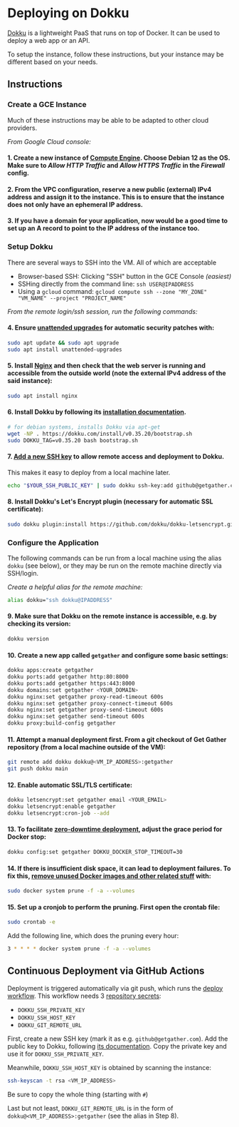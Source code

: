 # Deploying on Dokku

[Dokku](https://dokku.com/) is a lightweight PaaS that runs on top of Docker. It can be used to deploy a web app or an API.

To setup the instance, follow these instructions, but your instance may be different based on your needs.

## Instructions

### Create a GCE Instance

Much of these instructions may be able to be adapted to other cloud providers.

_From Google Cloud console:_

#### 1. Create a new instance of [Compute Engine](https://cloud.google.com/compute/docs/). Choose Debian 12 as the OS. Make sure to _Allow HTTP Traffic_ and _Allow HTTPS Traffic_ in the _Firewall_ config.

#### 2. From the VPC configuration, reserve a new public (external) IPv4 address and assign it to the instance. This is to ensure that the instance does not only have an ephemeral IP address.

#### 3. If you have a domain for your application, now would be a good time to set up an A record to point to the IP address of the instance too.

### Setup Dokku

There are several ways to SSH into the VM. All of which are acceptable

- Browser-based SSH: Clicking "SSH" button in the GCE Console _(easiest)_
- SSHing directly from the command line: `ssh USER@IPADDRESS`
- Using a `gcloud` command: `gcloud compute ssh --zone "MY_ZONE" "VM_NAME" --project "PROJECT_NAME"`

_From the remote login/ssh session, run the following commands:_

#### 4. Ensure [unattended upgrades](https://wiki.debian.org/UnattendedUpgrades) for automatic security patches with:

```bash
sudo apt update && sudo apt upgrade
sudo apt install unattended-upgrades
```

#### 5. Install [Nginx](https://nginx.org/) and then check that the web server is running and accessible from the outside world (note the external IPv4 address of the said instance):

```bash
sudo apt install nginx
```

#### 6. Install Dokku by following its [installation documentation](https://dokku.com/docs/getting-started/installation/).

```bash
# for debian systems, installs Dokku via apt-get
wget -NP . https://dokku.com/install/v0.35.20/bootstrap.sh
sudo DOKKU_TAG=v0.35.20 bash bootstrap.sh
```

#### 7. [Add a new SSH key](https://dokku.com/docs/deployment/user-management/#adding-ssh-keys) to allow remote access and deployment to Dokku.

This makes it easy to deploy from a local machine later.

```bash
echo "$YOUR_SSH_PUBLIC_KEY" | sudo dokku ssh-key:add github@getgather.com
```

#### 8. Install Dokku's Let's Encrypt plugin (necessary for automatic SSL certificate):

```bash
sudo dokku plugin:install https://github.com/dokku/dokku-letsencrypt.git
```

### Configure the Application

The following commands can be run from a local machine using the alias `dokku` (see below), or they may be run on the remote machine directly via SSH/login.

_Create a helpful alias for the remote machine:_

```bash
alias dokku="ssh dokku@IPADDRESS"
```

#### 9. Make sure that Dokku on the remote instance is accessible, e.g. by checking its version:

```bash
dokku version
```

#### 10. Create a new app called `getgather` and configure some basic settings:

```bash
dokku apps:create getgather
dokku ports:add getgather http:80:8000
dokku ports:add getgather https:443:8000
dokku domains:set getgather <YOUR_DOMAIN>
dokku nginx:set getgather proxy-read-timeout 600s
dokku nginx:set getgather proxy-connect-timeout 600s
dokku nginx:set getgather proxy-send-timeout 600s
dokku nginx:set getgather send-timeout 600s
dokku proxy:build-config getgather
```

#### 11. Attempt a manual deployment first. From a git checkout of Get Gather repository (from a local machine outside of the VM):

```bash
git remote add dokku dokku@<VM_IP_ADDRESS>:getgather
git push dokku main
```

#### 12. Enable automatic SSL/TLS certificate:

```bash
dokku letsencrypt:set getgather email <YOUR_EMAIL>
dokku letsencrypt:enable getgather
dokku letsencrypt:cron-job --add
```

#### 13. To facilitate [zero-downtime deployment](https://dokku.com/docs/deployment/zero-downtime-deploys/), adjust the grace period for Docker stop:

```bash
dokku config:set getgather DOKKU_DOCKER_STOP_TIMEOUT=30
```

#### 14. If there is insufficient disk space, it can lead to deployment failures. To fix this, [remove unused Docker images and other related stuff](https://docs.docker.com/config/pruning/#prune-everything) with:

```bash
sudo docker system prune -f -a --volumes
```

#### 15. Set up a cronjob to perform the pruning. First open the crontab file:

```bash
sudo crontab -e
```

Add the following line, which does the pruning every hour:

```bash
3 * * * * docker system prune -f -a --volumes
```

## Continuous Deployment via GitHub Actions

Deployment is triggered automatically via git push, which runs the [deploy workflow](./github/workflows/deploy-dokku.yml). This workflow needs 3 [repository secrets](https://docs.github.com/en/actions/security-guides/using-secrets-in-github-actions#creating-secrets-for-a-repository):

- `DOKKU_SSH_PRIVATE_KEY`
- `DOKKU_SSH_HOST_KEY`
- `DOKKU_GIT_REMOTE_URL`

First, create a new SSH key (mark it as e.g. `github@getgather.com`). Add the public key to Dokku, following [its documentation](https://dokku.com/docs/deployment/user-management/#adding-ssh-keys). Copy the private key and use it for `DOKKU_SSH_PRIVATE_KEY`.

Meanwhile, `DOKKU_SSH_HOST_KEY` is obtained by scanning the instance:

```bash
ssh-keyscan -t rsa <VM_IP_ADDRESS>
```

Be sure to copy the whole thing (starting with `#`)

Last but not least, `DOKKU_GIT_REMOTE_URL` is in the form of `dokku@<VM_IP_ADDRESS>:getgather` (see the alias in Step 8).
